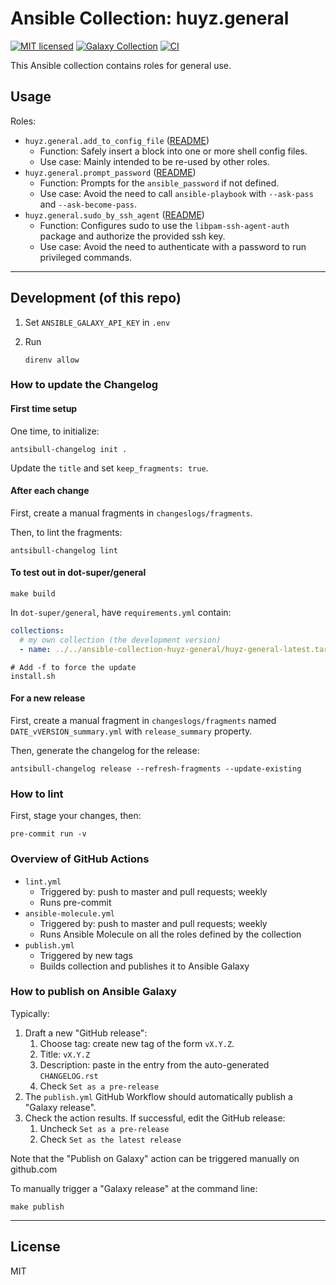 # Ansible Collection: huyz.general

[![MIT licensed][badge-license]][link-license]
[![Galaxy Collection][badge-collection]][link-galaxy]
[![CI][badge-gh-actions]][link-gh-actions]

This Ansible collection contains roles for general use.

## Usage

Roles:

- `huyz.general.add_to_config_file` ([README](https://github.com/huyz/ansible-collection-huyz-general/blob/master/roles/add_to_config_file/README.md))
    - Function: Safely insert a block into one or more shell config files.
    - Use case: Mainly intended to be re-used by other roles.
- `huyz.general.prompt_password` ([README](https://github.com/huyz/ansible-collection-huyz-general/blob/master/roles/prompt_password/README.md))
    - Function: Prompts for the `ansible_password` if not defined.
    - Use case: Avoid the need to call `ansible-playbook` with `--ask-pass` and `--ask-become-pass`.
- `huyz.general.sudo_by_ssh_agent` ([README](https://github.com/huyz/ansible-collection-huyz-general/blob/master/roles/sudo_by_ssh_agent/README.md))
    - Function: Configures sudo to use the `libpam-ssh-agent-auth` package and
      authorize the provided ssh key.
    - Use case: Avoid the need to authenticate with a password to run privileged commands.

---

## Development (of this repo)

1. Set `ANSIBLE_GALAXY_API_KEY` in `.env`

1. Run

    ```shell
    direnv allow
    ```

### How to update the Changelog

#### First time setup

One time, to initialize:

```shell
antsibull-changelog init .
```

Update the `title` and set `keep_fragments: true`.

#### After each change

First, create a manual fragments in `changeslogs/fragments`.

Then, to lint the fragments:

```shell
antsibull-changelog lint
```

#### To test out in dot-super/general

```shell
make build
```

In `dot-super/general`, have `requirements.yml` contain:

```yaml
collections:
  # my own collection (the development version)
  - name: ../../ansible-collection-huyz-general/huyz-general-latest.tar.gz
```

```shell
# Add -f to force the update
install.sh
```


#### For a new release

First, create a manual fragment in `changeslogs/fragments` named `DATE_vVERSION_summary.yml` with `release_summary` property.

Then, generate the changelog for the release:

```shell
antsibull-changelog release --refresh-fragments --update-existing
```

### How to lint

First, stage your changes, then:

```shell
pre-commit run -v
```

### Overview of GitHub Actions

- `lint.yml`
    - Triggered by: push to master and pull requests; weekly
    - Runs pre-commit
- `ansible-molecule.yml`
    - Triggered by: push to master and pull requests; weekly
    - Runs Ansible Molecule on all the roles defined by the collection
- `publish.yml`
    - Triggered by new tags
    - Builds collection and publishes it to Ansible Galaxy

### How to publish on Ansible Galaxy

Typically:

1. Draft a new "GitHub release":
    1. Choose tag: create new tag of the form `vX.Y.Z`.
    1. Title: `vX.Y.Z`
    1. Description: paste in the entry from the auto-generated `CHANGELOG.rst`
    1. Check `Set as a pre-release`
1. The `publish.yml` GitHub Workflow should automatically publish a "Galaxy release".
1. Check the action results. If successful, edit the GitHub release:
    1. Uncheck `Set as a pre-release`
    1. Check `Set as the latest release`

Note that the "Publish on Galaxy" action can be triggered manually on github.com

To manually trigger a "Galaxy release" at the command line:

```shell
make publish
```

---

## License

MIT

[badge-license]: https://img.shields.io/github/license/huyz/ansible-collection-huyz-general
[link-license]: https://github.com/huyz/ansible-collection-huyz-general/blob/master/LICENSE
[badge-collection]: https://img.shields.io/badge/collection-huyz.general-blue
[link-galaxy]: https://galaxy.ansible.com/ui/repo/published/huyz/general/
[badge-gh-actions]: https://github.com/huyz/ansible-collection-huyz-general/actions/workflows/ansible-molecule.yml/badge.svg?event=push
[link-gh-actions]: https://github.com/huyz/ansible-collection-huyz-general/actions/workflows/ansible-molecule.yml
